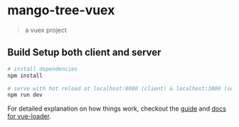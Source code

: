 # mango-tree-vuex

> a vuex project

## Build Setup both client and server

``` bash
# install dependencies
npm install

# serve with hot reload at localhost:8080 (client) & localhost:3000 (server)
npm run dev
```


For detailed explanation on how things work, checkout the [guide](http://vuejs-templates.github.io/webpack/) and [docs for vue-loader](http://vuejs.github.io/vue-loader).

